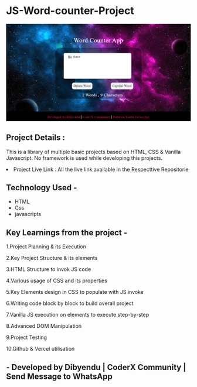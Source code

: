 <h1>JS-Word-counter-Project</h1>
<img src="wordCounter.png"/>

<h2>Project Details :</h2>
<p>This is a library of multiple basic projects based on HTML, CSS & Vanilla Javascript. No framework is used while developing this projects.</p>

<li>Project Live Link : All the live link available in the Respecttive Repositorie</li>
<h2>Technology Used -</h2>
<p>
<ul>
<li>HTML</li>
<li>Css</li>
<li>javascripts</li>
</ul>
</p>
<h2>Key Learnings from the project -</h2>
<p>1.Project Planning & its Execution</p>
<p>2.Key Project Structure & its elements</p>
<p>3.HTML Structure to invok JS code</p>
<p>4.Various usage of CSS and its properties</p>
<p>5.Key Elements design in CSS to populate with JS invoke</p>
<p>6.Writing code block by block to build overall project</p>
<p>7.Vanilla JS execution on elements to execute step-by-step</p>
<p>8.Advanced DOM Manipulation</p>
<p>9.Project Testing</p>
<p>10.Github & Vercel utilisation</p>

<h2>- Developed by Dibyendu | CoderX Community | Send Message to WhatsApp</h2>
